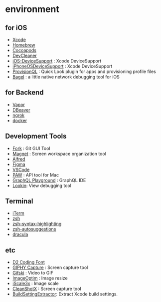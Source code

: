 # environment

## for iOS

- [Xcode](https://developer.apple.com/kr/xcode/resources/)
- [Homebrew](https://brew.sh/index_ko)
- [Cocoapods](https://cocoapods.org)
- [DevCleaner](https://apps.apple.com/kr/app/devcleaner-for-xcode/id1388020431?mt=12)
- [iOS-DeviceSupport](https://github.com/iGhibli/iOS-DeviceSupport) : Xcode DeviceSupport
- [iPhoneOSDeviceSupport](https://github.com/filsv/iPhoneOSDeviceSupport) : Xcode DeviceSupport
- [ProvisionQL](https://github.com/ealeksandrov/ProvisionQL) : Quick Look plugin for apps and provisioning profile files
- [Bagel](https://github.com/yagiz/Bagel) : a little native network debugging tool for iOS

## for Backend
- [Vapor](https://vapor.codes)
- [DBeaver](https://dbeaver.io)
- [ngrok](https://ngrok.com)
- [docker](https://www.docker.com)

## Development Tools

- [Fork](https://git-fork.com) : Git GUI Tool
- [Magnet](https://apps.apple.com/kr/app/magnet-마그넷/id441258766?mt=12) : Screen workspace organization tool
- [Alfred](https://www.alfredapp.com)
- [Figma](https://www.figma.com)
- [VSCode](https://code.visualstudio.com)
- [PAW](https://paw.cloud) : API tool for Mac
- [GraphQL Playground](https://github.com/graphql/graphql-playground) : GraphQL IDE
- [Lookin](https://lookin.work): View debugging tool

## Terminal

- [iTerm](https://iterm2.com)
- [zsh](https://ohmyz.sh)
- [zsh-syntax-highlighting](https://github.com/zsh-users/zsh-syntax-highlighting)
- [zsh-autosuggestions](https://github.com/zsh-users/zsh-autosuggestions)
- [dracula](https://github.com/dracula/zsh)

## etc

- [D2 Coding Font](https://github.com/naver/d2codingfont)
- [GIPHY Capture](https://giphy.com/apps/giphycapture) : Screen capture tool
- [Gifski](https://gif.ski) : Video to GIF
- [ImageOptim](https://imageoptim.com/mac) : Image resize
- [iScale3x](https://apps.apple.com/kr/app/iscale-3x/id918571326?mt=12) : Image scale
- [CleanShotX](https://cleanshot.com) : Screen capture tool 
- [BuildSettingExtractor](https://buildsettingextractor.com): Extract Xcode build settings.
